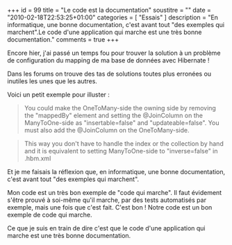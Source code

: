 +++
id = 99
title = "Le code est la documentation"
soustitre = ""
date = "2010-02-18T22:53:25+01:00"
categories = [ "Essais" ]
description = "En informatique, une bonne documentation, c'est avant tout \"des exemples qui marchent\".Le code d'une application qui marche est une très bonne documentation."
comments = true
+++

<div class="chapo"></div>

Encore hier, j'ai passé un temps fou pour trouver la solution à un problème de configuration du mapping de ma base de données avec Hibernate&nbsp;!

Dans les forums on trouve des tas de solutions toutes plus erronées ou inutiles les unes que les autres.

Voici un petit exemple pour illuster&nbsp;:

>You could make the OneToMany-side the owning side by removing the "mappedBy" element and setting the @JoinColumn on the ManyToOne-side as "insertable=false" and "updateable=false". You must also add the @JoinColumn on the OneToMany-side. 

> This way you don't have to handle the index or the collection by hand and it is equivalent to setting ManyToOne-side to "inverse=false" in .hbm.xml 


Et je me faisais la réflexion que, en informatique, une bonne documentation, c'est avant tout "des exemples qui marchent".

Mon code est un très bon exemple de "code qui marche". Il faut évidement s'être prouvé à soi-même qu'il marche, par des tests automatisés par exemple, mais une fois que c'est fait. C'est bon&nbsp;! Notre code est un bon exemple de code qui marche. 

Ce que je suis en train de dire c'est que le code d'une application qui marche est une très bonne documentation.
